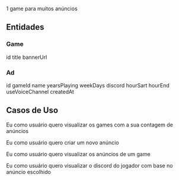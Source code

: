 1 game para muitos anúncios

## Entidades

### Game

id
title
bannerUrl

### Ad

id
gameId
name
yearsPlaying
weekDays
discord
hourSart
hourEnd
useVoiceChannel
createdAt

## Casos de Uso

Eu como usuário quero visualizar os games com a sua contagem de anúncios

Eu como usuário quero criar um novo anúncio

Eu como usuário quero visualizar os anúncios de um game

Eu como usuário quero visualizar o discord do jogador com base no anúncio escolhido